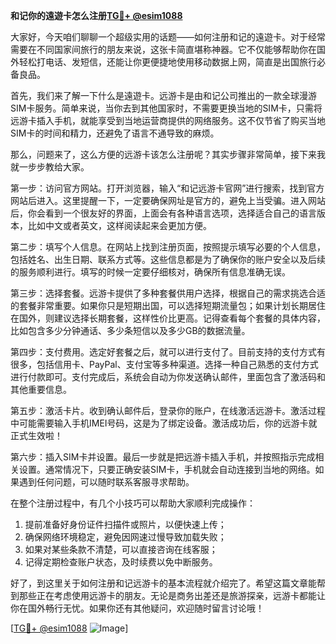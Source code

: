 **和记你的遠遊卡怎么注册[TG💪+ @esim1088](https://t.me/s/esim1088)**

大家好，今天咱们聊聊一个超级实用的话题——如何注册和记的遠遊卡。对于经常需要在不同国家间旅行的朋友来说，这张卡简直堪称神器。它不仅能够帮助你在国外轻松打电话、发短信，还能让你更便捷地使用移动数据上网，简直是出国旅行必备良品。

首先，我们来了解一下什么是遠遊卡。远游卡是由和记公司推出的一款全球漫游SIM卡服务。简单来说，当你去到其他国家时，不需要更换当地的SIM卡，只需将远游卡插入手机，就能享受到当地运营商提供的网络服务。这不仅节省了购买当地SIM卡的时间和精力，还避免了语言不通导致的麻烦。

那么，问题来了，这么方便的远游卡该怎么注册呢？其实步骤非常简单，接下来我就一步步教给大家。

第一步：访问官方网站。打开浏览器，输入“和记远游卡官网”进行搜索，找到官方网站后进入。这里提醒一下，一定要确保网址是官方的，避免上当受骗。进入网站后，你会看到一个很友好的界面，上面会有各种语言选项，选择适合自己的语言版本，比如中文或者英文，这样阅读起来会更加方便。

第二步：填写个人信息。在网站上找到注册页面，按照提示填写必要的个人信息，包括姓名、出生日期、联系方式等。这些信息都是为了确保你的账户安全以及后续的服务顺利进行。填写的时候一定要仔细核对，确保所有信息准确无误。

第三步：选择套餐。远游卡提供了多种套餐供用户选择，根据自己的需求挑选合适的套餐非常重要。如果你只是短期出国，可以选择短期流量包；如果计划长期居住在国外，则建议选择长期套餐，这样性价比更高。记得查看每个套餐的具体内容，比如包含多少分钟通话、多少条短信以及多少GB的数据流量。

第四步：支付费用。选定好套餐之后，就可以进行支付了。目前支持的支付方式有很多，包括信用卡、PayPal、支付宝等多种渠道。选择一种自己熟悉的支付方式进行付款即可。支付完成后，系统会自动为你发送确认邮件，里面包含了激活码和其他重要信息。

第五步：激活卡片。收到确认邮件后，登录你的账户，在线激活远游卡。激活过程中可能需要输入手机IMEI号码，这是为了绑定设备。激活成功后，你的远游卡就正式生效啦！

第六步：插入SIM卡并设置。最后一步就是把远游卡插入手机，并按照指示完成相关设置。通常情况下，只要正确安装SIM卡，手机就会自动连接到当地的网络。如果遇到任何问题，可以随时联系客服寻求帮助。

在整个注册过程中，有几个小技巧可以帮助大家顺利完成操作：

1. 提前准备好身份证件扫描件或照片，以便快速上传；
2. 确保网络环境稳定，避免因网速过慢导致加载失败；
3. 如果对某些条款不清楚，可以直接咨询在线客服；
4. 记得定期检查账户状态，及时续费以免中断服务。

好了，到这里关于如何注册和记远游卡的基本流程就介绍完了。希望这篇文章能帮到那些正在考虑使用远游卡的朋友。无论是商务出差还是旅游探亲，远游卡都能让你在国外畅行无忧。如果你还有其他疑问，欢迎随时留言讨论哦！

[[TG💪+ @esim1088](https://t.me/s/esim1088) ![Image](https://i.postimg.cc/4NQfJmqS/Snipaste-2025-05-13-00-14-12.png)]